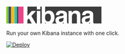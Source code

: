![Kibana 4](kibana.png)

Run your own Kibana instance with one click.

[![Deploy](https://cdn.scalingo.com/deploy/button.svg)](https://my.scalingo.com/deploy)
